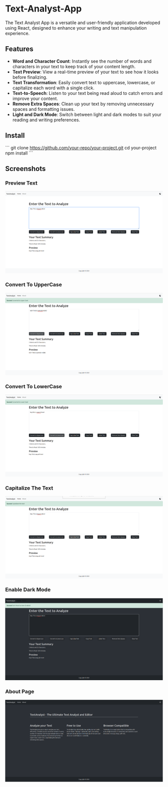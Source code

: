 # Text-Analyst-App
The Text Analyst App is a versatile and user-friendly application developed using React, designed to enhance your writing and text manipulation experience.

## Features

- **Word and Character Count**: Instantly see the number of words and characters in your text to keep track of your content length.
- **Text Preview**: View a real-time preview of your text to see how it looks before finalizing.
- **Text Transformation**: Easily convert text to uppercase, lowercase, or capitalize each word with a single click.
- **Text-to-Speech**: Listen to your text being read aloud to catch errors and improve your content.
- **Remove Extra Spaces**: Clean up your text by removing unnecessary spaces and formatting issues.
- **Light and Dark Mode**: Switch between light and dark modes to suit your reading and writing preferences.

## Install

\```
git clone https://github.com/your-repo/your-project.git
cd your-project
npm install
\```

## Screenshots

### Preview Text
![Preview Text](screenshots/previewText.png)

### Convert To UpperCase
![Convert To UpperCase](screenshots/convertToUppercase.png)

### Convert To LowerCase
![Convert To LowerCase](screenshots/convertToLowercase.png)

### Capitalize The Text
![Capitalize The Text](screenshots/capitalizeText.png)

### Enable Dark Mode
![Enable Dark Mode](screenshots/enableDarkMode.png)

### About Page
![About Page](screenshots/aboutPage.png)
